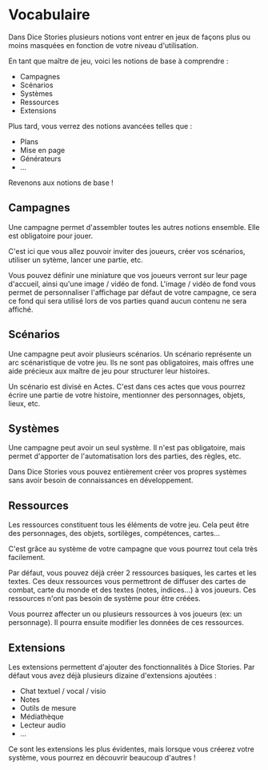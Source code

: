 # Vocabulaire

Dans Dice Stories plusieurs notions vont entrer en jeux de façons plus ou moins masquées en fonction de votre niveau d'utilisation.

En tant que maître de jeu, voici les notions de base à comprendre :

- Campagnes
- Scénarios
- Systèmes
- Ressources
- Extensions

Plus tard, vous verrez des notions avancées telles que :

- Plans
- Mise en page
- Générateurs
- ...

Revenons aux notions de base !

## Campagnes

Une campagne permet d'assembler toutes les autres notions ensemble. Elle est obligatoire pour jouer.

C'est ici que vous allez pouvoir inviter des joueurs, créer vos scénarios, utiliser un sytème, lancer une partie, etc.

Vous pouvez définir une miniature que vos joueurs verront sur leur page d'accueil, ainsi qu'une image / vidéo de fond. L'image / vidéo de fond vous permet de personnaliser l'affichage par défaut de votre campagne, ce sera ce fond qui sera utilisé lors de vos parties quand aucun contenu ne sera affiché.

## Scénarios

Une campagne peut avoir plusieurs scénarios. Un scénario représente un arc scénaristique de votre jeu. Ils ne sont pas obligatoires, mais offres une aide précieux aux maître de jeu pour structurer leur histoires.

Un scénario est divisé en Actes. C'est dans ces actes que vous pourrez écrire une partie de votre histoire, mentionner des personnages, objets, lieux, etc.

## Systèmes

Une campagne peut avoir un seul système. Il n'est pas obligatoire, mais permet d'apporter de l'automatisation lors des parties, des règles, etc.

Dans Dice Stories vous pouvez entièrement créer vos propres systèmes sans avoir besoin de connaissances en développement.

## Ressources

Les ressources constituent tous les éléments de votre jeu. Cela peut être des personnages, des objets, sortilèges, compétences, cartes...

C'est grâce au système de votre campagne que vous pourrez tout cela très facilement.

Par défaut, vous pouvez déjà créer 2 ressources basiques, les cartes et les textes. Ces deux ressources vous permettront de diffuser des cartes de combat, carte du monde et des textes (notes, indices...) à vos joueurs. Ces ressources n'ont pas besoin de système pour être créées.

Vous pourrez affecter un ou plusieurs ressources à vos joueurs (ex: un personnage). Il pourra ensuite modifier les données de ces ressources.

## Extensions

Les extensions permettent d'ajouter des fonctionnalités à Dice Stories. Par défaut vous avez déjà plusieurs dizaine d'extensions ajoutées :

- Chat textuel / vocal / visio
- Notes
- Outils de mesure
- Médiathèque
- Lecteur audio
- ...

Ce sont les extensions les plus évidentes, mais lorsque vous créerez votre système, vous pourrez en découvrir beaucoup d'autres !
